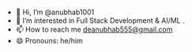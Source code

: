 - 👋 Hi, I’m @anubhab1001
- 👀 I’m interested in Full Stack Development & AI/ML . 
- 📫 How to reach me deanubhab555@gmail.com
- 😄 Pronouns: he/him


<!---
anubhab1001/anubhab1001 is a ✨ special ✨ repository because its `README.md` (this file) appears on your GitHub profile.
You can click the Preview link to take a look at your changes.
--->
